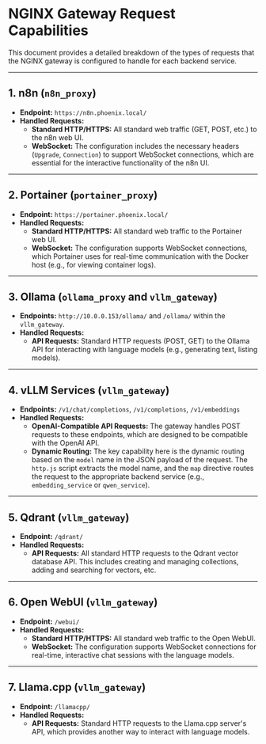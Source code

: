 # NGINX Gateway Request Capabilities

This document provides a detailed breakdown of the types of requests that the NGINX gateway is configured to handle for each backend service.

---

## 1. n8n (`n8n_proxy`)

*   **Endpoint:** `https://n8n.phoenix.local/`
*   **Handled Requests:**
    *   **Standard HTTP/HTTPS:** All standard web traffic (GET, POST, etc.) to the n8n web UI.
    *   **WebSocket:** The configuration includes the necessary headers (`Upgrade`, `Connection`) to support WebSocket connections, which are essential for the interactive functionality of the n8n UI.

---

## 2. Portainer (`portainer_proxy`)

*   **Endpoint:** `https://portainer.phoenix.local/`
*   **Handled Requests:**
    *   **Standard HTTP/HTTPS:** All standard web traffic to the Portainer web UI.
    *   **WebSocket:** The configuration supports WebSocket connections, which Portainer uses for real-time communication with the Docker host (e.g., for viewing container logs).

---

## 3. Ollama (`ollama_proxy` and `vllm_gateway`)

*   **Endpoints:** `http://10.0.0.153/ollama/` and `/ollama/` within the `vllm_gateway`.
*   **Handled Requests:**
    *   **API Requests:** Standard HTTP requests (POST, GET) to the Ollama API for interacting with language models (e.g., generating text, listing models).

---

## 4. vLLM Services (`vllm_gateway`)

*   **Endpoints:** `/v1/chat/completions`, `/v1/completions`, `/v1/embeddings`
*   **Handled Requests:**
    *   **OpenAI-Compatible API Requests:** The gateway handles POST requests to these endpoints, which are designed to be compatible with the OpenAI API.
    *   **Dynamic Routing:** The key capability here is the dynamic routing based on the `model` name in the JSON payload of the request. The `http.js` script extracts the model name, and the `map` directive routes the request to the appropriate backend service (e.g., `embedding_service` or `qwen_service`).

---

## 5. Qdrant (`vllm_gateway`)

*   **Endpoint:** `/qdrant/`
*   **Handled Requests:**
    *   **API Requests:** All standard HTTP requests to the Qdrant vector database API. This includes creating and managing collections, adding and searching for vectors, etc.

---

## 6. Open WebUI (`vllm_gateway`)

*   **Endpoint:** `/webui/`
*   **Handled Requests:**
    *   **Standard HTTP/HTTPS:** All standard web traffic to the Open WebUI.
    *   **WebSocket:** The configuration supports WebSocket connections for real-time, interactive chat sessions with the language models.

---

## 7. Llama.cpp (`vllm_gateway`)

*   **Endpoint:** `/llamacpp/`
*   **Handled Requests:**
    *   **API Requests:** Standard HTTP requests to the Llama.cpp server's API, which provides another way to interact with language models.